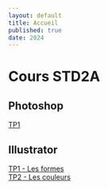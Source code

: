 ```yaml
---
layout: default
title: Accueil
published: true
date: 2024
---
```


# Cours STD2A

## Photoshop
[TP1]({{site.baseurl}}/tp1/)<br>

## Illustrator

[TP1 - Les formes]({{site.baseurl}}/illustrator/ai-tp1/)<br>
[TP2 - Les couleurs]({{site.baseurl}}/illustrator/ai-tp2-couleurs/)<br>


